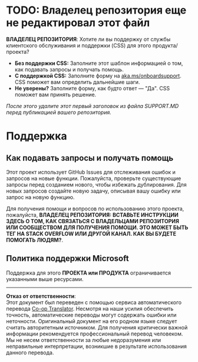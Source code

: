 <!--
CO_OP_TRANSLATOR_METADATA:
{
  "original_hash": "b7244261ee19497082edf33bcce64717",
  "translation_date": "2025-09-29T18:43:58+00:00",
  "source_file": "SUPPORT.md",
  "language_code": "ru"
}
-->
# TODO: Владелец репозитория еще не редактировал этот файл

**ВЛАДЕЛЕЦ РЕПОЗИТОРИЯ**: Хотите ли вы поддержку от службы клиентского обслуживания и поддержки (CSS) для этого продукта/проекта?

- **Без поддержки CSS:** Заполните этот шаблон информацией о том, как подавать запросы и получать помощь.
- **С поддержкой CSS:** Заполните форму на [aka.ms/onboardsupport](https://aka.ms/onboardsupport). CSS поможет вам определить дальнейшие шаги.
- **Не уверены?** Заполните форму, как будто ответ — "Да". CSS поможет вам принять решение.

*После этого удалите этот первый заголовок из файла SUPPORT.MD перед публикацией вашего репозитория.*

# Поддержка

## Как подавать запросы и получать помощь  

Этот проект использует GitHub Issues для отслеживания ошибок и запросов на новые функции. Пожалуйста, проверьте существующие 
запросы перед созданием нового, чтобы избежать дублирования. Для новых запросов создайте новую задачу, описывая вашу ошибку или 
запрос на новую функцию.

Для получения помощи и вопросов по использованию этого проекта, пожалуйста, **ВЛАДЕЛЕЦ РЕПОЗИТОРИЯ: ВСТАВЬТЕ ИНСТРУКЦИИ ЗДЕСЬ 
О ТОМ, КАК СВЯЗАТЬСЯ С ВЛАДЕЛЬЦАМИ РЕПОЗИТОРИЯ ИЛИ СООБЩЕСТВОМ ДЛЯ ПОЛУЧЕНИЯ ПОМОЩИ. ЭТО МОЖЕТ БЫТЬ ТЕГ НА STACK OVERFLOW ИЛИ ДРУГОЙ 
КАНАЛ. КАК ВЫ БУДЕТЕ ПОМОГАТЬ ЛЮДЯМ?**.

## Политика поддержки Microsoft  

Поддержка для этого **ПРОЕКТА или ПРОДУКТА** ограничивается указанными выше ресурсами.

---

**Отказ от ответственности**:  
Этот документ был переведен с помощью сервиса автоматического перевода [Co-op Translator](https://github.com/Azure/co-op-translator). Несмотря на наши усилия обеспечить точность, автоматические переводы могут содержать ошибки или неточности. Оригинальный документ на его родном языке следует считать авторитетным источником. Для получения критически важной информации рекомендуется профессиональный перевод человеком. Мы не несем ответственности за любые недоразумения или неправильные интерпретации, возникшие в результате использования данного перевода.